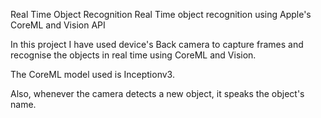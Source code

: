 Real Time Object Recognition
Real Time object recognition using Apple's CoreML and Vision API

In this project I have used device's Back camera to capture frames and recognise the objects in real time using CoreML and Vision.

The CoreML model used is Inceptionv3.

Also, whenever the camera detects a new object, it speaks the object's name.
